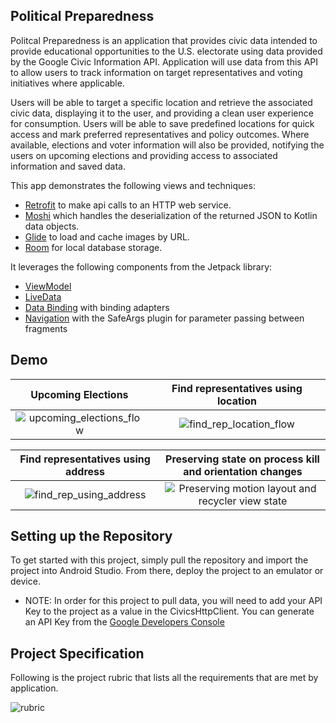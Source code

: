 ## Political Preparedness

Politcal Preparedness is an application that provides civic data intended to provide educational opportunities to the U.S. electorate using data provided by the Google Civic Information API. Application will use data from this API to allow users to track information on target representatives and voting initiatives where applicable.

Users will be able to target a specific location and retrieve the associated civic data, displaying it to the user, and providing a clean user experience for consumption. Users will be able to save predefined locations for quick access and mark preferred representatives and policy outcomes. Where available, elections and voter information will also be provided, notifying the users on upcoming elections and providing access to associated information and saved data.

This app demonstrates the following views and techniques:

* [Retrofit](https://square.github.io/retrofit/) to make api calls to an HTTP web service.
* [Moshi](https://github.com/square/moshi) which handles the deserialization of the returned JSON to Kotlin data objects.
* [Glide](https://bumptech.github.io/glide/) to load and cache images by URL.
* [Room](https://developer.android.com/training/data-storage/room) for local database storage.

It leverages the following components from the Jetpack library:

* [ViewModel](https://developer.android.com/topic/libraries/architecture/viewmodel)
* [LiveData](https://developer.android.com/topic/libraries/architecture/livedata)
* [Data Binding](https://developer.android.com/topic/libraries/data-binding/) with binding adapters
* [Navigation](https://developer.android.com/topic/libraries/architecture/navigation/) with the SafeArgs plugin for parameter passing between fragments

## Demo

Upcoming Elections         |  Find representatives using location
:-------------------------:|:-------------------------:
![upcoming_elections_flow](https://user-images.githubusercontent.com/12608658/164539814-e7b3ec2b-5156-4dcc-bf1c-ecee5f7ec475.gif)  |  ![find_rep_location_flow](https://user-images.githubusercontent.com/12608658/164541772-e39ec171-ed74-4c95-88f5-ab190ccc2a23.gif)

Find representatives using address     | Preserving state on process kill and orientation changes 
:-------------------------:|:-------------------------:
![find_rep_using_address](https://user-images.githubusercontent.com/12608658/164543320-5c5ab29e-5d2e-4fa2-8ae9-571c23cc9080.gif) | ![Preserving motion layout and recycler view state](https://user-images.githubusercontent.com/12608658/164545759-ddff0fec-35a3-46a7-8495-5011b1a72ea2.gif)

## Setting up the Repository

To get started with this project, simply pull the repository and import the project into Android Studio. From there, deploy the project to an emulator or device.
* NOTE: In order for this project to pull data, you will need to add your API Key to the project as a value in the CivicsHttpClient. You can generate an API Key from the [Google Developers Console](https://console.developers.google.com/)

## Project Specification
Following is the project rubric that lists all the requirements that are met by application.

![rubric](https://user-images.githubusercontent.com/12608658/164546404-97e6b904-afea-4acd-b18d-b299d1d2f9b7.jpeg)
